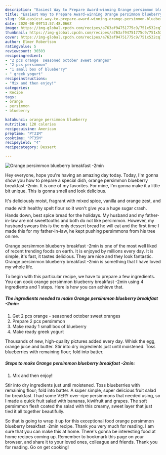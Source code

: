 ```yaml
---
description: "Easiest Way to Prepare Award-winning Orange persimmon blueberry breakfast -2min"
title: "Easiest Way to Prepare Award-winning Orange persimmon blueberry breakfast -2min"
slug: 960-easiest-way-to-prepare-award-winning-orange-persimmon-blueberry-breakfast-2min
date: 2020-08-09T13:57:48.066Z
image: https://img-global.cpcdn.com/recipes/a763af94751775c9/751x532cq70/orange-persimmon-blueberry-breakfast-2min-recipe-main-photo.jpg
thumbnail: https://img-global.cpcdn.com/recipes/a763af94751775c9/751x532cq70/orange-persimmon-blueberry-breakfast-2min-recipe-main-photo.jpg
cover: https://img-global.cpcdn.com/recipes/a763af94751775c9/751x532cq70/orange-persimmon-blueberry-breakfast-2min-recipe-main-photo.jpg
author: Elmer Robertson
ratingvalue: 5
reviewcount: 36503
recipeingredient:
- "2 pcs orange  seasoned october sweet oranges"
- "2 pcs persimmon"
- "1 small box of blueberry"
- " greek yogurt"
recipeinstructions:
- "Mix and then enjoy!"
categories:
- Recipe
tags:
- orange
- persimmon
- blueberry

katakunci: orange persimmon blueberry 
nutrition: 120 calories
recipecuisine: American
preptime: "PT31M"
cooktime: "PT35M"
recipeyield: "4"
recipecategory: Dessert

---
```



![Orange persimmon blueberry breakfast -2min](https://img-global.cpcdn.com/recipes/a763af94751775c9/751x532cq70/orange-persimmon-blueberry-breakfast-2min-recipe-main-photo.jpg)

Hey everyone, hope you're having an amazing day today. Today, I'm gonna show you how to prepare a special dish, orange persimmon blueberry breakfast -2min. It is one of my favorites. For mine, I'm gonna make it a little bit unique. This is gonna smell and look delicious.

It&#39;s deliciously moist, fragrant with mixed spice, vanilla and orange zest, and made with healthy spelt flour so it won&#39;t give you a huge sugar crash. Hands down, best spice bread for the holidays. My husband and my father-in-law are not sweettooths and both do not like persimmon. However, my husband swears this is the only dessert bread he will eat and the first time I made this for my father-in-law, he kept pushing persimmons from his tree on me.

Orange persimmon blueberry breakfast -2min is one of the most well liked of recent trending foods on earth. It is enjoyed by millions every day. It is simple, it's fast, it tastes delicious. They are nice and they look fantastic. Orange persimmon blueberry breakfast -2min is something that I have loved my whole life.


To begin with this particular recipe, we have to prepare a few ingredients. You can cook orange persimmon blueberry breakfast -2min using 4 ingredients and 1 steps. Here is how you can achieve that.

<!--inarticleads1-->

##### The ingredients needed to make Orange persimmon blueberry breakfast -2min:

1. Get 2 pcs orange - seasoned october sweet oranges
1. Prepare 2 pcs persimmon
1. Make ready 1 small box of blueberry
1. Make ready  greek yogurt


Thousands of new, high-quality pictures added every day. Whisk the egg, orange juice and butter. Stir into dry ingredients just until moistened. Toss blueberries with remaining flour; fold into batter. 

<!--inarticleads2-->

##### Steps to make Orange persimmon blueberry breakfast -2min:

1. Mix and then enjoy!


Stir into dry ingredients just until moistened. Toss blueberries with remaining flour; fold into batter. A super simple, super delicious fruit salad for breakfast. I had some VERY over-ripe persimmons that needed using, so I made a quick fruit salad with bananas, kiwifruit and grapes. The soft persimmon flesh coated the salad with this creamy, sweet layer that just tied it all together beautifully. 

So that is going to wrap it up for this exceptional food orange persimmon blueberry breakfast -2min recipe. Thank you very much for reading. I am sure that you can make this at home. There's gonna be interesting food at home recipes coming up. Remember to bookmark this page on your browser, and share it to your loved ones, colleague and friends. Thank you for reading. Go on get cooking!

